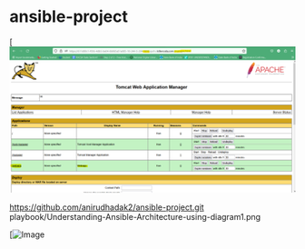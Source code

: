 # ansible-project


[![Image](https://github.com/anirudhadak2/hello-world-webapp/blob/master/webapp/src/main/webapp/tomcat9.png)

https://github.com/anirudhadak2/ansible-project.git
playbook/Understanding-Ansible-Architecture-using-diagram1.png


[![Image](https://github.com/anirudhadak2/ansible-project.git/blob/main/ansible-project/playbook/Understanding-Ansible-Architecture-using-diagram1.png)

